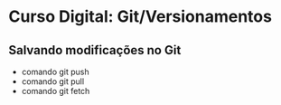 # Curso Digital: Git/Versionamentos

## Salvando modificações no Git

* comando git push
* comando git pull
* comando git fetch
